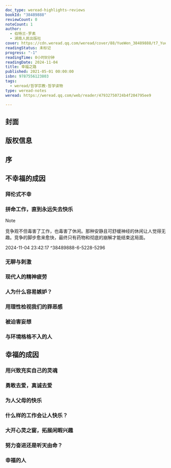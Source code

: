 ```yaml
---
doc_type: weread-highlights-reviews
bookId: "38489888"
reviewCount: 0
noteCount: 1
author:
  - 伯特兰·罗素
  - 湖南人民出版社
cover: https://cdn.weread.qq.com/weread/cover/88/YueWen_38489888/t7_YueWen_38489888.jpg
readingStatus: 未标记
progress: "-1"
readingTime: 0小时0分钟
readingDate: 2024-11-04
title: 幸福之路
published: 2021-05-01 00:00:00
isbn: 9787556123803
tags:
  - weread/哲学宗教-哲学读物
type: weread-notes
weread: https://weread.qq.com/web/reader/47932750724b4f204795ee9

---
```



## 封面

## 版权信息

## 序

## 不幸福的成因

### 拜伦式不幸

### 拼命工作，直到永远失去快乐

> [!NOTE] 
> 竞争观不但毒害了工作，也毒害了休闲。那种安静且可舒缓神经的休闲让人觉得无趣。竞争的脚步愈来愈快，最终只有药物和彻底的崩解才能结束这局面。
> 
> 2024-11-04 23:42:17 ^38489888-6-5228-5296

### 无聊与刺激

### 现代人的精神疲劳

### 人为什么容易嫉妒？

### 用理性检视我们的罪恶感

### 被迫害妄想

### 与环境格格不入的人

## 幸福的成因

### 用兴致充实自己的灵魂

### 勇敢去爱，真诚去爱

### 为人父母的快乐

### 什么样的工作会让人快乐？

### 大开心灵之窗，拓展闲暇兴趣

### 努力奋进还是听天由命？

### 幸福的人

